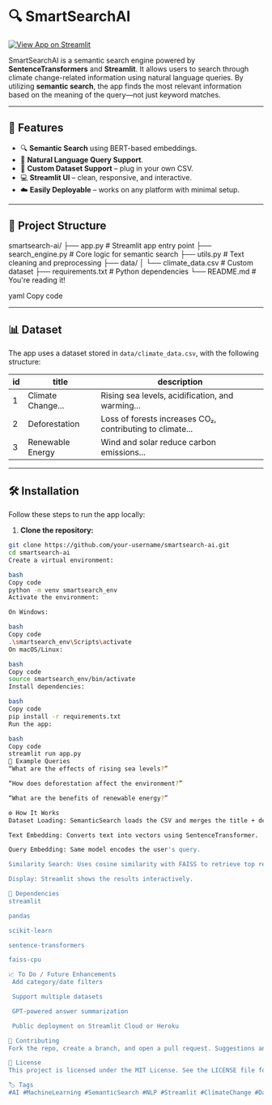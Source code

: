 # 🔍 SmartSearchAI

[![View App on Streamlit](https://static.streamlit.io/badges/streamlit_badge_black_white.svg)](https://smartsearch-ai.streamlit.app/)


SmartSearchAI is a semantic search engine powered by **SentenceTransformers** and **Streamlit**. It allows users to search through climate change-related information using natural language queries. By utilizing **semantic search**, the app finds the most relevant information based on the meaning of the query—not just keyword matches.

---

## 🚀 Features

- 🔍 **Semantic Search** using BERT-based embeddings.
- 🧠 **Natural Language Query Support**.
- 📂 **Custom Dataset Support** – plug in your own CSV.
- 💻 **Streamlit UI** – clean, responsive, and interactive.
- ☁️ **Easily Deployable** – works on any platform with minimal setup.

---

## 📂 Project Structure

smartsearch-ai/ ├── app.py # Streamlit app entry point ├── search_engine.py # Core logic for semantic search ├── utils.py # Text cleaning and preprocessing ├── data/ │ └── climate_data.csv # Custom dataset ├── requirements.txt # Python dependencies └── README.md # You're reading it!

yaml
Copy code

---

## 📊 Dataset

The app uses a dataset stored in `data/climate_data.csv`, with the following structure:

| id | title               | description                                               |
|----|---------------------|-----------------------------------------------------------|
| 1  | Climate Change...   | Rising sea levels, acidification, and warming...          |
| 2  | Deforestation       | Loss of forests increases CO₂, contributing to climate...|
| 3  | Renewable Energy    | Wind and solar reduce carbon emissions...                |

---

## 🛠️ Installation

Follow these steps to run the app locally:

1. **Clone the repository:**

```bash
git clone https://github.com/your-username/smartsearch-ai.git
cd smartsearch-ai
Create a virtual environment:

bash
Copy code
python -m venv smartsearch_env
Activate the environment:

On Windows:

bash
Copy code
.\smartsearch_env\Scripts\activate
On macOS/Linux:

bash
Copy code
source smartsearch_env/bin/activate
Install dependencies:

bash
Copy code
pip install -r requirements.txt
Run the app:

bash
Copy code
streamlit run app.py
🧪 Example Queries
“What are the effects of rising sea levels?”

“How does deforestation affect the environment?”

“What are the benefits of renewable energy?”

⚙️ How It Works
Dataset Loading: SemanticSearch loads the CSV and merges the title + description.

Text Embedding: Converts text into vectors using SentenceTransformer.

Query Embedding: Same model encodes the user's query.

Similarity Search: Uses cosine similarity with FAISS to retrieve top results.

Display: Streamlit shows the results interactively.

🧾 Dependencies
streamlit

pandas

scikit-learn

sentence-transformers

faiss-cpu

📈 To Do / Future Enhancements
 Add category/date filters

 Support multiple datasets

 GPT-powered answer summarization

 Public deployment on Streamlit Cloud or Heroku

📢 Contributing
Fork the repo, create a branch, and open a pull request. Suggestions and issues are welcome!

📄 License
This project is licensed under the MIT License. See the LICENSE file for details.

🏷️ Tags
#AI #MachineLearning #SemanticSearch #NLP #Streamlit #ClimateChange #DataScience